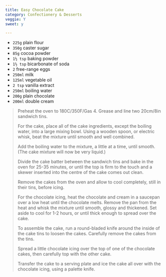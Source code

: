 ```yaml
---
title: Easy Chocolate Cake 
category: Confectionery & Desserts
veggie: Y
sweet: y 

--- 
```

* `225g` plain flour
* `350g` caster sugar
* `85g` cocoa powder
* `1½ tsp` baking powder
* `1½ tsp` bicarbonate of soda
* `2` free-range eggs
* `250ml` milk
* `125ml` vegetable oil
* `2 tsp` vanilla extract
* `250ml` boiling water
* `200g` plain chocolate
* `200ml` double cream
 
> Preheat the oven to 180C/350F/Gas 4. Grease and line two 20cm/8in sandwich tins.
>
> For the cake, place all of the cake ingredients, except the boiling water, into a large mixing bowl. Using a wooden spoon, or electric whisk, beat the mixture until smooth and well combined.
>
> Add the boiling water to the mixture, a little at a time, until smooth. (The cake mixture will now be very liquid.)
>
> Divide the cake batter between the sandwich tins and bake in the oven for 25-35 minutes, or until the top is firm to the touch and a skewer inserted into the centre of the cake comes out clean.
>
> Remove the cakes from the oven and allow to cool completely, still in their tins, before icing.
>
> For the chocolate icing, heat the chocolate and cream in a saucepan over a low heat until the chocolate melts. Remove the pan from the heat and whisk the mixture until smooth, glossy and thickened. Set aside to cool for 1-2 hours, or until thick enough to spread over the cake.
>
> To assemble the cake, run a round-bladed knife around the inside of the cake tins to loosen the cakes. Carefully remove the cakes from the tins.
>
> Spread a little chocolate icing over the top of one of the chocolate cakes, then carefully top with the other cake.
>
> Transfer the cake to a serving plate and ice the cake all over with the chocolate icing, using a palette knife.

